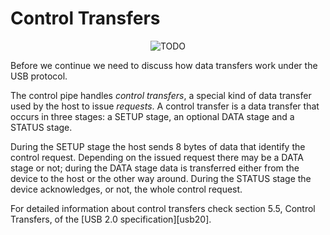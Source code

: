 # Control Transfers

<p align="center">
  <img src="/usb-control.svg" alt="TODO">
<p>

Before we continue we need to discuss how data transfers work under the USB protocol.

The control pipe handles *control transfers*, a special kind of data transfer used by the host to issue *requests*. A control transfer is a data transfer that occurs in three stages: a SETUP stage, an optional DATA stage and a STATUS stage.

During the SETUP stage the host sends 8 bytes of data that identify the control request. Depending on the issued request there may be a DATA stage or not; during the DATA stage data is transferred either from the device to the host or the other way around. During the STATUS stage the device acknowledges, or not, the whole control request.

For detailed information about control transfers check section 5.5, Control Transfers, of the [USB 2.0 specification][usb20].
